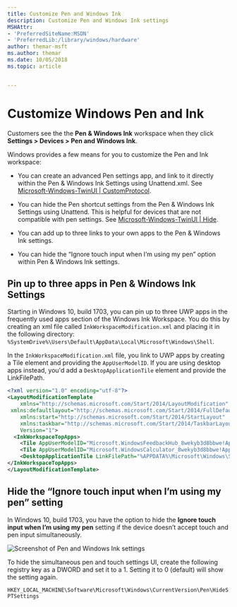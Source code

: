 ```yaml
---
title: Customize Pen and Windows Ink
description: Customize Pen and Windows Ink settings
MSHAttr:
- 'PreferredSiteName:MSDN'
- 'PreferredLib:/library/windows/hardware'
author: themar-msft
ms.author: themar
ms.date: 10/05/2018
ms.topic: article


---
```

# Customize Windows Pen and Ink

Customers see the the **Pen & Windows Ink** workspace when they click **Settings > Devices > Pen and Windows Ink**.

Windows provides a few means for you to customize the Pen and Ink workspace:

* You can create an advanced Pen settings app, and link to it directly within the Pen & Windows Ink Settings using Unattend.xml. See [Microsoft-Windows-TwinUI | CustomProtocol](unattend/Microsoft-Windows-TwinUI-customprotocol.md).

* You can hide the Pen shortcut settings from the Pen & Windows Ink Settings using Unattend. This is helpful for devices that are not compatible with pen settings. See [Microsoft-Windows-TwinUI | Hide](unattend/microsoft-windows-twinui-hide.md).

* You can add up to three links to your own apps to the Pen & Windows Ink settings.

* You can hide the “Ignore touch input when I’m using my pen” option within Pen & Windows Ink settings.

## Pin up to three apps in Pen & Windows Ink Settings

Starting in Windows 10, build 1703, you can pin up to three UWP apps in the frequently used apps section of the Windows Ink Workspace. You do this by creating an xml file called `InkWorkspaceModification.xml` and placing it in the following directory: `%SystemDrive%\Users\Default\AppData\Local\Microsoft\Windows\Shell`.

In the `InkWorkspaceModification.xml` file, you link to UWP apps by creating a Tile element and providing the `AppUserModelID`. If you are using desktop apps instead, you'd add a `DesktopApplicationTile` element and provide the LinkFilePath.

```xml
<?xml version="1.0" encoding="utf-8"?>
<LayoutModificationTemplate
    xmlns="http://schemas.microsoft.com/Start/2014/LayoutModification"
 xmlns:defaultlayout="http://schemas.microsoft.com/Start/2014/FullDefaultLayout"
    xmlns:start="http://schemas.microsoft.com/Start/2014/StartLayout"
    xmlns:taskbar="http://schemas.microsoft.com/Start/2014/TaskbarLayout"
    Version="1">
  <InkWorkspaceTopApps>
    <Tile AppUserModelID="Microsoft.WindowsFeedbackHub_8wekyb3d8bbwe!App"/>
    <Tile AppUserModelID="Microsoft.WindowsCalculator_8wekyb3d8bbwe!App"/>
    <DesktopApplicationTile LinkFilePath="%APPDATA%\Microsoft\Windows\Start Menu\Programs\OneDrive.lnk"/>
</InkWorkspaceTopApps>
</LayoutModificationTemplate>
```

## Hide the “Ignore touch input when I’m using my pen” setting

In Windows 10, build 1703, you have the option to hide the **Ignore touch input when I’m using my pen** setting if the device doesn’t accept touch and pen input simultaneously. 

![Screenshot of Pen and Windows Ink settings](../images/pen-and-ink.png)

To hide the simultaneous pen and touch settings UI, create the following registry key as a DWORD and set it to a 1. Setting it to 0 (default) will show the setting again.

`HKEY_LOCAL_MACHINE\Software\Microsoft\Windows\CurrentVersion\Pen\HideSPTSettings`
